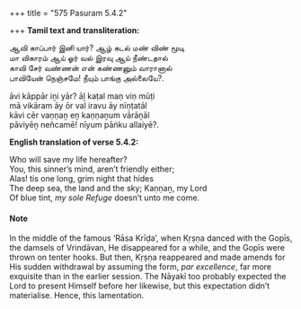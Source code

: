 +++
title = "575 Pasuram 5.4.2"

+++
**Tamil text and transliteration:**

ஆவி காப்பார் இனி யார்? ஆழ் கடல் மண் விண் மூடி  
மா விகாரம் ஆய் ஓர் வல் இரவு ஆய் நீண்டதால்  
காவி சேர் வண்ணன் என் கண்ணனும் வாரானால்  
பாவியேன் நெஞ்சமே! நீயும் பாங்கு அல்லையே?.

āvi kāppār iṉi yār? āḻ kaṭal maṇ viṇ mūṭi  
mā vikāram āy ōr val iravu āy nīṇṭatāl  
kāvi cēr vaṇṇaṉ eṉ kaṇṇaṉum vārāṉāl  
pāviyēṉ neñcamē! nīyum pāṅku allaiyē?.

**English translation of verse 5.4.2:**

Who will save my life hereafter?  
You, this sinner’s mind, aren’t friendly either;  
Alas! tis one long, grim night that hides  
The deep sea, the land and the sky; Kaṇṇaṉ, my Lord  
Of blue tint, *my sole Refuge* doesn’t unto me come.

#### Note

In the middle of the famous ‘Rāsa Krīḍa’, when Kṛṣṇa danced with the Gopīs, the damsels of Vrindāvan, He disappeared for a while, and the Gopīs were thrown on tenter hooks. But then, Kṛṣṇa reappeared and made amends for His sudden withdrawal by assuming the form, *par excellence*, far more exquisite than in the earlier session. The Nāyakī too probably expected the Lord to present Himself before her likewise, but this expectation didn’t materialise. Hence, this lamentation.


